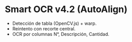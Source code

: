 # Smart OCR v4.2 (AutoAlign)

- Detección de tabla (OpenCV.js) + warp.
- Reintento con recorte central.
- OCR por columnas N°, Descripción, Cantidad.
